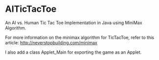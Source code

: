 # AITicTacToe
An AI vs. Human Tic Tac Toe Implementation in Java using MiniMax Algorithm.

For more information on the minimax algorithm for TicTacToe, refer to this article: http://neverstopbuilding.com/minimax

I also add a class Applet_Main for exporting the game as an Applet.
